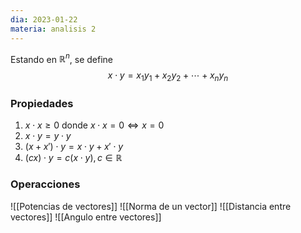 ```yaml
---
dia: 2023-01-22
materia: analisis 2
---
```

Estando en $\mathbb{R}^n$, se define
$$ x \cdot y = x_1 y_1 + x_2 y_2 + \cdots + x_n y_n$$ 

### Propiedades
1. $x \cdot x \ge 0$ donde $x \cdot x = 0 \iff x = 0$
2. $x \cdot y = y \cdot y$
3. $(x + x') \cdot y = x \cdot y + x' \cdot y$
4. $(c x) \cdot y = c (x \cdot y), c \in \mathbb{R}$


### Operacciones

![[Potencias de vectores]] ![[Norma de un vector]] ![[Distancia entre vectores]] ![[Angulo entre vectores]]
